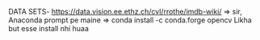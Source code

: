 DATA SETS-
https://data.vision.ee.ethz.ch/cvl/rrothe/imdb-wiki/
=> sir, Anaconda prompt pe maine => conda install -c conda.forge opencv 
Likha but esse install nhi huaa     
